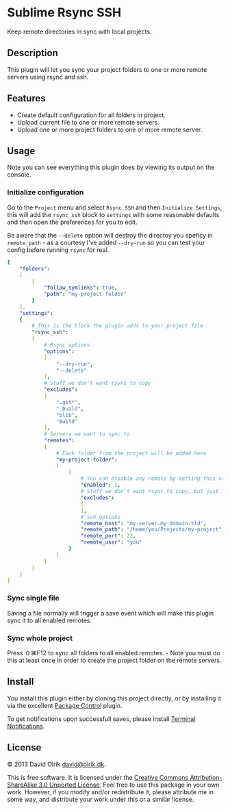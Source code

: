 # Sublime Rsync SSH

Keep remote directories in sync with local projects.

## Description

This plugin will let you sync your project folders to one or more remote servers using rsync and ssh.

## Features

- Create default configuration for all folders in project.
- Upload current file to one or more remote servers.
- Upload one or more project folders to one or more remote server.

## Usage

Note you can see everything this plugin does by viewing its output on the console.

### Initialize configuration

Go to the `Project` menu and select `Rsync SSH` and then `Initialize Settings`, this will add the `rsync_ssh` block to `settings` with some reasonable defaults and then open the preferences for you to edit.

Be aware that the `--delete` option will destroy the directoy you speficy in `remote_path` - as a courtesy I've added `--dry-run` so you can test your config before running `rsync` for real.

```yaml
{
    "folders":
    [
        {
            "follow_symlinks": true,
            "path": "my-project-folder"
        }
    ],
    "settings":
    {
        # This is the block the plugin adds to your project file
        "rsync_ssh":
        {
            # Rsync options
            "options":
            [
                "--dry-run",
                "--delete"
            ],
            # Stuff we don't want rsync to copy
            "excludes":
            [
                ".git*",
                "_build",
                "blib",
                "Build"
            ],
            # Servers we want to sync to
            "remotes":
            {
                # Each folder from the project will be added here
                "my-project-folder":
                [
                    {
                        # You can disable any remote by setting this value to 0
                        "enabled": 1,
                        # Stuff we don't want rsync to copy, but just for this remote
                        "excludes":
                        [
                        ],
                        # ssh options
                        "remote_host": "my-server.my-domain.tld",
                        "remote_path": "/home/you/Projects/my-project",
                        "remote_port": 22,
                        "remote_user": "you"
                    }
                ]
            }
        }
    }
}
```

### Sync single file

Saving a file normally will trigger a save event which will make this plugin sync it to all enabled remotes.

### Sync whole project

Press ⇧⌘F12 to sync all folders to all enabled remotes. - Note you must do this at least once in order to create the project folder on the remote servers.

## Install

You install this plugin either by cloning this project directly, or by installing it via the excellent [Package Control](https://sublime.wbond.net) plugin.

To get notifications upon successfull saves, please install [Terminal Notifications](https://github.com/davidolrik/sublime-terminal-notifier).

## License

&copy; 2013 David Olrik <david@olrik.dk>.

This is free software. It is licensed under the [Creative Commons Attribution-ShareAlike 3.0 Unported License](http://creativecommons.org/licenses/by-sa/3.0/). Feel free to use this package in your own work. However, if you modify and/or redistribute it, please attribute me in some way, and distribute your work under this or a similar license.


